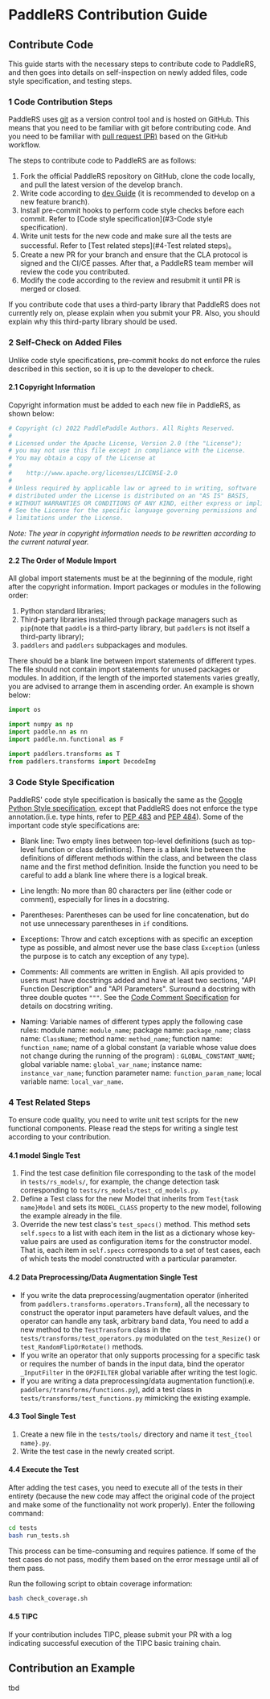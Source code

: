 # PaddleRS Contribution Guide

## Contribute Code

This guide starts with the necessary steps to contribute code to PaddleRS, and then goes into details on self-inspection on newly added files, code style specification, and testing steps.

### 1 Code Contribution Steps

PaddleRS uses [git](https://git-scm.com/doc) as a version control tool and is hosted on GitHub. This means that you need to be familiar with git before contributing code. And you need to be familiar with [pull request (PR)](https://docs.github.com/cn/pull-requests/collaborating-with-pull-requests/proposing-changes-to-your-work-with-pull-requests/about-pull-requests) based on the GitHub workflow.

The steps to contribute code to PaddleRS are as follows:

1. Fork the official PaddleRS repository on GitHub, clone the code locally, and pull the latest version of the develop branch.
2. Write code according to [dev Guide](dev/dev_guide.md) (it is recommended to develop on a new feature branch).
3. Install pre-commit hooks to perform code style checks before each commit. Refer to [Code style specification](#3-Code style specification).
4. Write unit tests for the new code and make sure all the tests are successful. Refer to [Test related steps](#4-Test related steps)。
5. Create a new PR for your branch and ensure that the CLA protocol is signed and the CI/CE passes. After that, a PaddleRS team member will review the code you contributed.
6. Modify the code according to the review and resubmit it until PR is merged or closed.

If you contribute code that uses a third-party library that PaddleRS does not currently rely on, please explain when you submit your PR. Also, you should explain why this third-party library should be used.

### 2 Self-Check on Added Files

Unlike code style specifications, pre-commit hooks do not enforce the rules described in this section, so it is up to the developer to check.

#### 2.1 Copyright Information

Copyright information must be added to each new file in PaddleRS, as shown below:

```python
# Copyright (c) 2022 PaddlePaddle Authors. All Rights Reserved.
#
# Licensed under the Apache License, Version 2.0 (the "License");
# you may not use this file except in compliance with the License.
# You may obtain a copy of the License at
#
#    http://www.apache.org/licenses/LICENSE-2.0
#
# Unless required by applicable law or agreed to in writing, software
# distributed under the License is distributed on an "AS IS" BASIS,
# WITHOUT WARRANTIES OR CONDITIONS OF ANY KIND, either express or implied.
# See the License for the specific language governing permissions and
# limitations under the License.
```

*Note: The year in copyright information needs to be rewritten according to the current natural year.*

#### 2.2 The Order of Module Import

All global import statements must be at the beginning of the module, right after the copyright information. Import packages or modules in the following order:

1. Python standard libraries;
2. Third-party libraries installed through package managers such as `pip`(note that `paddle` is a third-party library, but `paddlers` is not itself a third-party library);
3. `paddlers` and `paddlers` subpackages and modules.

There should be a blank line between import statements of different types. The file should not contain import statements for unused packages or modules. In addition, if the length of the imported statements varies greatly, you are advised to arrange them in ascending order. An example is shown below:

```python
import os

import numpy as np
import paddle.nn as nn
import paddle.nn.functional as F

import paddlers.transforms as T
from paddlers.transforms import DecodeImg
```

### 3 Code Style Specification

PaddleRS' code style specification is basically the same as the [Google Python Style specification](https://zh-google-styleguide.readthedocs.io/en/latest/google-python-styleguide/python_style_rules/), except that PaddleRS does not enforce the type annotation.(i.e. type hints, refer to [PEP 483](https://peps.python.org/pep-0483/) and [PEP 484](https://peps.python.org/pep-0484/)). Some of the important code style specifications are:

- Blank line: Two empty lines between top-level definitions (such as top-level function or class definitions). There is a blank line between the definitions of different methods within the class, and between the class name and the first method definition. Inside the function you need to be careful to add a blank line where there is a logical break.

- Line length: No more than 80 characters per line (either code or comment), especially for lines in a docstring.

- Parentheses: Parentheses can be used for line concatenation, but do not use unnecessary parentheses in `if` conditions.

- Exceptions: Throw and catch exceptions with as specific an exception type as possible, and almost never use the base class `Exception` (unless the purpose is to catch any exception of any type).

- Comments: All comments are written in English. All apis provided to users must have docstrings added and have at least two sections, "API Function Description" and "API Parameters". Surround a docstring with three double quotes `"""`. See the [Code Comment Specification](dev/docstring.md) for details on docstring writing.

- Naming: Variable names of different types apply the following case rules: module name: `module_name`; package name: `package_name`; class name: `ClassName`; method name: `method_name`; function name: `function_name`; name of a global constant (a variable whose value does not change during the running of the program) : `GLOBAL_CONSTANT_NAME`; global variable name: `global_var_name`; instance name: `instance_var_name`; function parameter name: `function_param_name`; local variable name: `local_var_name`.

### 4 Test Related Steps

To ensure code quality, you need to write unit test scripts for the new functional components. Please read the steps for writing a single test according to your contribution.

#### 4.1 model Single Test

1. Find the test case definition file corresponding to the task of the model in `tests/rs_models/`, for example, the change detection task corresponding to `tests/rs_models/test_cd_models.py`.
2. Define a Test class for the new Model that inherits from `Test{task name}Model` and sets its `MODEL_CLASS` property to the new model, following the example already in the file.
3. Override the new test class's `test_specs()` method. This method sets `self.specs` to a list with each item in the list as a dictionary whose key-value pairs are used as configuration items for the constructor model. That is, each item in `self.specs` corresponds to a set of test cases, each of which tests the model constructed with a particular parameter.

#### 4.2 Data Preprocessing/Data Augmentation Single Test

- If you write the data preprocessing/augmentation operator (inherited from `paddlers.transforms.operators.Transform`), all the necessary to construct the operator input parameters have default values, and the operator can handle any task, arbitrary band data, You need to add a new method to the `TestTransform` class in the `tests/transforms/test_operators.py` modulated on the `test_Resize()` or `test_RandomFlipOrRotate()` methods.
- If you write an operator that only supports processing for a specific task or requires the number of bands in the input data, bind the operator `_InputFilter` in the `OP2FILTER` global variable after writing the test logic.
- If you are writing a data preprocessing/data augmentation function(i.e. `paddlers/transforms/functions.py`), add a test class in `tests/transforms/test_functions.py` mimicking the existing example.

#### 4.3 Tool Single Test

1. Create a new file in the `tests/tools/` directory and name it `test_{tool name}.py`.
2. Write the test case in the newly created script.

#### 4.4 Execute the Test

After adding the test cases, you need to execute all of the tests in their entirety (because the new code may affect the original code of the project and make some of the functionality not work properly). Enter the following command:

```bash
cd tests
bash run_tests.sh
```

This process can be time-consuming and requires patience. If some of the test cases do not pass, modify them based on the error message until all of them pass.

Run the following script to obtain coverage information:

```bash
bash check_coverage.sh
```

#### 4.5 TIPC

If your contribution includes TIPC, please submit your PR with a log indicating successful execution of the TIPC basic training chain.

## Contribution an Example

tbd
